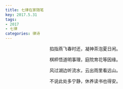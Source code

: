 ```yaml
---
title: 七律在家随笔
key: 2017.5.31
tags: 
- 2017
- 七律
categories: 律诗
---
```


<p align="center">掐指燕飞春时还，凝神茶泡夏日闲。
</p>
<p align="center">棋枰悟道明事理，庭院育花等因缘。
</p>
<p align="center">风过湖边听流水，云出雨里看远山。
</p>
<p align="center">不说此处多宁静，休养读书也得安。
</p>
